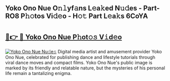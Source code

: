 ## Yoko Ono Nue O𝚗𝚕yf𝚊ns L𝚎a𝚔ed N𝚞𝚍es - Part-RO8 P𝚑𝚘tos Vi𝚍𝚎o - H𝚘𝚝 Part L𝚎a𝚔s 6CoYA

# <h2><a href="http://kf3zh4n.oniu.top/?m=Yoko+Ono+Nue">🔗👉 🔴 Yoko Ono Nue P𝚑ot𝚘𝚜 V𝚒d𝚎o</a></h2>

[![Yoko Ono Nue Nu𝚍e𝚜](https://i.imgur.com/0qMVB7G.gif)](http://kf3zh4n.oniu.top/?m=Yoko+Ono+Nue)
Digital media artist and amusement provider Yoko Ono Nue, celebrated for publishing dance and lifestyle tutorials through viral dance moves and compact films. Yoko Ono Nue's public image is marked by its friendly and relatable nature, but the mysteries of his personal life remain a tantalizing enigma.  
